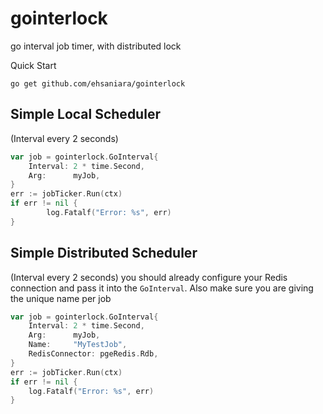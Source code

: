 # gointerlock

go interval job timer, with distributed lock

Quick Start

```shell
go get github.com/ehsaniara/gointerlock
```

## Simple Local Scheduler

(Interval every 2 seconds)

```go
var job = gointerlock.GoInterval{
    Interval: 2 * time.Second,
    Arg:      myJob,
}
err := jobTicker.Run(ctx)
if err != nil {
        log.Fatalf("Error: %s", err)
}
```

## Simple Distributed Scheduler

(Interval every 2 seconds)
you should already configure your Redis connection and pass it into the `GoInterval`. Also make sure you are giving the
unique name per job

```go
var job = gointerlock.GoInterval{
    Interval: 2 * time.Second,
    Arg:      myJob,
    Name:     "MyTestJob",
    RedisConnector: pgeRedis.Rdb,
}
err := jobTicker.Run(ctx)
if err != nil {
    log.Fatalf("Error: %s", err)
}
```
